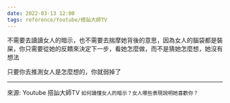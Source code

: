 ```yaml
---
date: 2022-03-13 12:00
tags: reference/Youtube/搭訕大師TV
---
```


不需要去讀讀女人的暗示，也不需要去揣摩她背後的意思，因為女人的腦袋都是裝屎，你只需要從她的反饋來決定下一步，看她怎麼做，而不是猜她怎麼想，她沒有想法

只要你去推測女人是怎麼想的，你就弱掉了

---
來源: Youtube 搭訕大師TV
 `如何讀懂女人的暗示？女人哪些表現說明她喜歡你？`